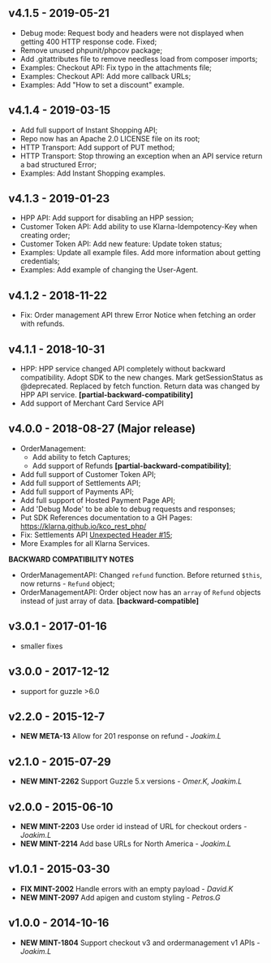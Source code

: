 ## v4.1.5 - 2019-05-21
- Debug mode: Request body and headers were not displayed when getting 400 HTTP response code. Fixed;
- Remove unused phpunit/phpcov package;
- Add .gitattributes file to remove needless load from composer imports;
- Examples: Checkout API: Fix typo in the attachments file;
- Examples: Checkout API: Add more callback URLs;
- Examples: Add "How to set a discount" example.

## v4.1.4 - 2019-03-15
- Add full support of Instant Shopping API;
- Repo now has an Apache 2.0 LICENSE file on its root;
- HTTP Transport: Add support of PUT method;
- HTTP Transport: Stop throwing an exception when an API service return a bad structured Error;
- Examples: Add Instant Shopping examples.


## v4.1.3 - 2019-01-23
- HPP API: Add support for disabling an HPP session;
- Customer Token API: Add ability to use Klarna-Idempotency-Key when creating order;
- Customer Token API: Add new feature: Update token status;
- Examples: Update all example files. Add more information about getting credentials;
- Examples: Add example of changing the User-Agent.


## v4.1.2 - 2018-11-22
- Fix: Order management API threw Error Notice when fetching an order with refunds.

## v4.1.1 - 2018-10-31
- HPP: HPP service changed API completely without backward compatibility. Adopt SDK to the new changes.
    Mark getSessionStatus as @deprecated. Replaced by fetch function.
    Return data was changed by HPP API service.
    **[partial-backward-compatibility]**
- Add support of Merchant Card Service API

## v4.0.0 - 2018-08-27 (Major release)
- OrderManagement:
    * Add ability to fetch Captures;
    * Add support of Refunds **[partial-backward-compatibility]**;
- Add full support of Customer Token API;
- Add full support of Settlements API;
- Add full support of Payments API;
- Add full support of Hosted Payment Page API;
- Add 'Debug Mode' to be able to debug requests and responses;
- Put SDK References documentation to a GH Pages:
    https://klarna.github.io/kco_rest_php/
- Fix: Settlements API [Unexpected Header #15](https://github.com/klarna/kco_rest_php/issues/15);
- More Examples for all Klarna Services.

**BACKWARD COMPATIBILITY NOTES**
- OrderManagementAPI: Changed `refund` function. Before returned `$this`, now returns - `Refund` object;
- OrderManagementAPI: Order object now has an `array` of `Refund` objects instead of just array of data.
    **[backward-compatible]**


## v3.0.1 - 2017-01-16
- smaller fixes

## v3.0.0 - 2017-12-12

- support for guzzle >6.0

## v2.2.0 - 2015-12-7
- **NEW META-13** Allow for 201 response on refund - *Joakim.L*

## v2.1.0 - 2015-07-29
- **NEW MINT-2262** Support Guzzle 5.x versions - *Omer.K, Joakim.L*

## v2.0.0 - 2015-06-10
- **NEW MINT-2203** Use order id instead of URL for checkout orders - *Joakim.L*
- **NEW MINT-2214** Add base URLs for North America - *Joakim.L*

## v1.0.1 - 2015-03-30
- **FIX MINT-2002** Handle errors with an empty payload - *David.K*
- **NEW MINT-2097** Add apigen and custom styling - *Petros.G*

## v1.0.0 - 2014-10-16
- **NEW MINT-1804** Support checkout v3 and ordermanagement v1 APIs - *Joakim.L*
